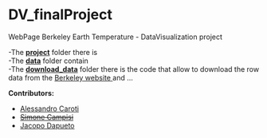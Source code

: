 # DV_finalProject
 WebPage Berkeley Earth Temperature - DataVisualization project

 -The <strong><a href="https://github.com/AlessandroCaroti/DV_finalProject/tree/main/project"> project</a></strong> folder there is <br>
 -The <strong><a href="https://github.com/AlessandroCaroti/DV_finalProject/tree/main/data"> data</a></strong> folder contain  <br>
 -The <strong><a href="https://github.com/AlessandroCaroti/DV_finalProject/tree/main/download_data"> download_data</a></strong> folder there is the code that allow to download the row data from the <a href="http://berkeleyearth.org/">Berkeley website </a> and ...<br>

<b>Contributors:</b>
<ul>
 <li><a href="https://github.com/AlessandroCaroti">Alessandro Caroti</a></li>
 <li><a href="https://github.com/simocampi"><del>Simone Campisi</del></a></li>
 <li><a href="https://github.com/LazyRacc00n">Jacopo Dapueto</a></li>
</ul>
